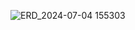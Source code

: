 ![ERD_2024-07-04 155303](https://github.com/Griotold/concert-ticketing/assets/101307758/2a8383dd-e5a3-496d-85f3-cce8bc86b5a1)
